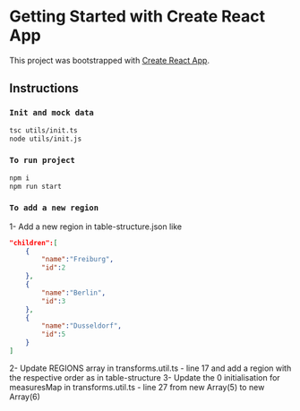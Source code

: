 # Getting Started with Create React App

This project was bootstrapped with [Create React App](https://github.com/facebook/create-react-app).

## Instructions

### `Init and mock data`
```bash
tsc utils/init.ts 
node utils/init.js
```

### `To run project`
```bash
npm i
npm run start
```

### `To add a new region`
1- Add a new region in table-structure.json like
```json 
"children":[
    {
        "name":"Freiburg",
        "id":2
    },
    {
        "name":"Berlin",
        "id":3
    },
    {
        "name":"Dusseldorf",
        "id":5
    }
]
```

2- Update REGIONS array in transforms.util.ts - line 17 and add a region with the respective order as in table-structure
3- Update the 0 initialisation for measuresMap in transforms.util.ts - line 27 from new Array(5) to new Array(6) 
